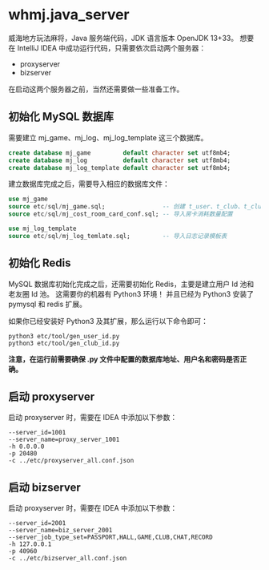 # whmj.java_server

威海地方玩法麻将，Java 服务端代码，JDK 语言版本 OpenJDK 13+33。
想要在 IntelliJ IDEA 中成功运行代码，只需要依次启动两个服务器：

- proxyserver
- bizserver

在启动这两个服务器之前，当然还需要做一些准备工作。

## 初始化 MySQL 数据库
需要建立 mj_game、mj_log、mj_log_template 这三个数据库。

```sql
create database mj_game         default character set utf8mb4;
create database mj_log          default character set utf8mb4;
create database mj_log_template default character set utf8mb4;
```

建立数据库完成之后，需要导入相应的数据库文件：

```sql
use mj_game
source etc/sql/mj_game.sql;                -- 创建 t_user、t_club、t_club_member 等数据表
source etc/sql/mj_cost_room_card_conf.sql; -- 导入房卡消耗数量配置

use mj_log_template
source etc/sql/mj_log_temlate.sql;         -- 导入日志记录模板表
```

## 初始化 Redis
MySQL 数据库初始化完成之后，还需要初始化 Redis，主要是建立用户 Id 池和老友圈 Id 池。
这需要你的机器有 Python3 环境！
并且已经为 Python3 安装了 pymysql 和 redis 扩展。

如果你已经安装好 Python3 及其扩展，那么运行以下命令即可：

```shell
python3 etc/tool/gen_user_id.py
python3 etc/tool/gen_club_id.py
```

**注意，在运行前需要确保 .py 文件中配置的数据库地址、用户名和密码是否正确。**

## 启动 proxyserver
启动 proxyserver 时，需要在 IDEA 中添加以下参数：

```
--server_id=1001
--server_name=proxy_server_1001
-h 0.0.0.0
-p 20480
-c ../etc/proxyserver_all.conf.json
```

## 启动 bizserver
启动 proxyserver 时，需要在 IDEA 中添加以下参数：

```
--server_id=2001
--server_name=biz_server_2001
--server_job_type_set=PASSPORT,HALL,GAME,CLUB,CHAT,RECORD
-h 127.0.0.1
-p 40960
-c ../etc/bizserver_all.conf.json
```
